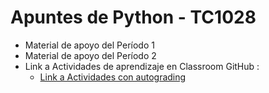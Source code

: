 # Apuntes de Python  - TC1028 

- Material de apoyo del Período 1
- Material de apoyo del Período 2
- Link a Actividades de aprendizaje en Classroom GitHub :
    -  [Link a Actividades con autograding](https://classroom.github.com/classrooms/88444536-c-mty-tc1028-011-404?page=2)
  
